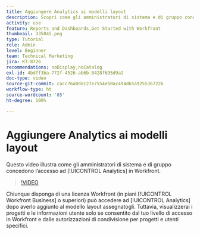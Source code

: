 ```yaml
---
title: Aggiungere Analytics ai modelli layout
description: Scopri come gli amministratori di sistema e di gruppo concedono l’accesso ad Analytics.
activity: use
feature: Reports and Dashboards,Get Started with Workfront
thumbnail: 335045.png
type: Tutorial
role: Admin
level: Beginner
team: Technical Marketing
jira: KT-8726
recommendations: noDisplay,noCatalog
exl-id: 4bdff3ba-772f-4526-ab6b-8428f695d9a2
doc-type: video
source-git-commit: cacc76a0dec27e7554eb0ac494d65a9255367226
workflow-type: ht
source-wordcount: '85'
ht-degree: 100%

---
```


# Aggiungere Analytics ai modelli layout

Questo video illustra come gli amministratori di sistema e di gruppo concedono l’accesso ad [!UICONTROL Analytics] in Workfront.


>[!VIDEO](https://video.tv.adobe.com/v/335045/?quality=12&learn=on)

Chiunque disponga di una licenza Workfront (in piani [!UICONTROL Workfront Business] o superiori) può accedere ad [!UICONTROL Analytics] dopo averlo aggiunto al modello layout assegnatogli. Tuttavia, visualizzerai i progetti e le informazioni utente solo se consentito dal tuo livello di accesso in Workfront e dalle autorizzazioni di condivisione per progetti e utenti specifici.
